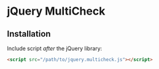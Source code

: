 # jQuery MultiCheck

## Installation

Include script *after* the jQuery library:

```html
<script src="/path/to/jquery.multicheck.js"></script>
```

